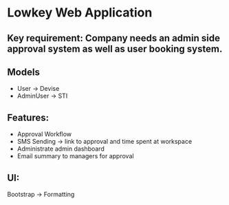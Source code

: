 # Lowkey Web Application 

## Key requirement: Company needs an admin side approval system as well as user booking system.

## Models 

- User -> Devise
- AdminUser -> STI

## Features:
- Approval Workflow
- SMS Sending -> link to approval and time spent at workspace
- Administrate admin dashboard
- Email summary to managers for approval

## UI:
Bootstrap -> Formatting 
